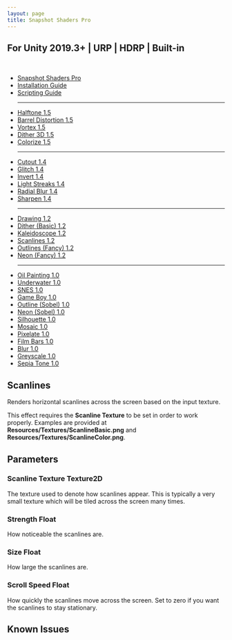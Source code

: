 ```yaml
---
layout: page
title: Snapshot Shaders Pro
---
```


<div class="posts-list" markdown="0">
    <article class="post-preview">
        <div class="row nopadding">
            <h2 class="text-center">For Unity 2019.3+ | URP | HDRP | Built-in</h2>
            <br/>
            <div class="col-lg-12 col-md-12 nopadding doc-page">
                <div class="col-lg-3 col-md-12 nopadding doc-nav">
                    <ul class="nav nav-pills nav-stacked">
                        <li><a href="/snapshot">Snapshot Shaders Pro</a></li>
                        <li><a href="/snapshot/install">Installation Guide</a></li>
                        <li><a href="#">Scripting Guide</a></li>
                        <hr/>
                        <li><a href="/snapshot/halftone">Halftone <span class="badge">1.5</span></a></li>
                        <li><a href="/snapshot/barrel-distortion">Barrel Distortion <span class="badge">1.5</span></a></li>
                        <li><a href="/snapshot/vortex">Vortex <span class="badge">1.5</span></a></li>
                        <li><a href="/snapshot/dither-3d">Dither 3D <span class="badge">1.5</span></a></li>
                        <li><a href="/snapshot/colorize">Colorize <span class="badge">1.5</span></a></li>
                        <hr/>
                        <li><a href="/snapshot/cutout">Cutout <span class="badge">1.4</span></a></li>
                        <li><a href="/snapshot/glitch">Glitch <span class="badge">1.4</span></a></li>
                        <li><a href="/snapshot/invert">Invert <span class="badge">1.4</span></a></li>
                        <li><a href="/snapshot/light-streaks">Light Streaks <span class="badge">1.4</span></a></li>
                        <li><a href="/snapshot/radial-blur">Radial Blur <span class="badge">1.4</span></a></li>
                        <li><a href="/snapshot/sharpen">Sharpen <span class="badge">1.4</span></a></li>
                        <hr/>
                        <li><a href="/snapshot/drawing">Drawing <span class="badge">1.2</span></a></li>
                        <li><a href="/snapshot/dither-basic">Dither (Basic) <span class="badge">1.2</span></a></li>
                        <li><a href="/snapshot/kaleidoscope">Kaleidoscope <span class="badge">1.2</span></a></li>
                        <li class="active"><a href="">Scanlines <span class="badge">1.2</span></a></li>
                        <li><a href="/snapshot/outlines-fancy">Outlines (Fancy) <span class="badge">1.2</span></a></li>
                        <li><a href="/snapshot/neon-fancy">Neon (Fancy) <span class="badge">1.2</span></a></li>
                        <hr/>
                        <li><a href="/snapshot/oil-painting">Oil Painting <span class="badge">1.0</span></a></li>
                        <li><a href="/snapshot/underwater">Underwater <span class="badge">1.0</span></a></li>
                        <li><a href="/snapshot/snes">SNES <span class="badge">1.0</span></a></li>
                        <li><a href="/snapshot/game-boy">Game Boy <span class="badge">1.0</span></a></li>
                        <li><a href="/snapshot/outline-sobel">Outline (Sobel) <span class="badge">1.0</span></a></li>
                        <li><a href="/snapshot/neon-sobel">Neon (Sobel) <span class="badge">1.0</span></a></li>
                        <li><a href="/snapshot/silhouette">Silhouette <span class="badge">1.0</span></a></li>
                        <li><a href="/snapshot/mosaic">Mosaic <span class="badge">1.0</span></a></li>
                        <li><a href="/snapshot/pixelate">Pixelate <span class="badge">1.0</span></a></li>
                        <li><a href="/snapshot/film-bars">Film Bars <span class="badge">1.0</span></a></li>
                        <li><a href="/snapshot/blur">Blur <span class="badge">1.0</span></a></li>
                        <li><a href="/snapshot/greyscale">Greyscale <span class="badge">1.0</span></a></li>
                        <li><a href="/snapshot/sepia-tone">Sepia Tone <span class="badge">1.0</span></a></li>
                    </ul>
                </div>
                <div class="col-lg-9 col-md-12 doc-content">
                    <h1>Scanlines</h1>
                    <p>
                        Renders horizontal scanlines across the screen based on the input texture.
                    </p>
                    <p class="box-error">
                        This effect requires the <b>Scanline Texture</b> to be set in order to work properly. Examples are provided at <b>Resources/Textures/ScanlineBasic.png</b> and <b>Resources/Textures/ScanlineColor.png</b>.
                    </p>
                    <h2>Parameters</h2>
                    <h3>Scanline Texture <span class="badge">Texture2D</span></h3>
                        The texture used to denote how scanlines appear. This is typically a very small texture which will be tiled across the screen many times.
                    <h3>Strength <span class="badge">Float</span></h3>
                        How noticeable the scanlines are.
                    <h3>Size <span class="badge">Float</span></h3>
                        How large the scanlines are.
                    <h3>Scroll Speed <span class="badge">Float</span></h3>
                        How quickly the scanlines move across the screen. Set to zero if you want the scanlines to stay stationary.
                    <h2>Known Issues</h2>
                </div>
            </div>
        </div>
    </article>
</div>
